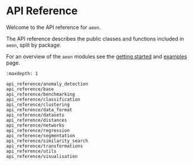 # API Reference

Welcome to the API reference for `aeon`.

The API reference describes the public classes and functions included in `aeon`, split
by package.

For an overview of the `aeon` modules see the [getting started](getting_started.md)
and [examples](examples.md) page.

```{toctree}
:maxdepth: 1

api_reference/anomaly_detection
api_reference/base
api_reference/benchmarking
api_reference/classification
api_reference/clustering
api_reference/data_format
api_reference/datasets
api_reference/distances
api_reference/networks
api_reference/regression
api_reference/segmentation
api_reference/similarity_search
api_reference/transformations
api_reference/utils
api_reference/visualisation
```
